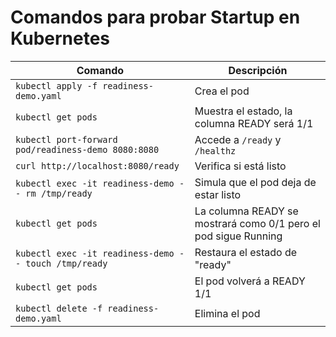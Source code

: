 # Comandos para probar Startup en Kubernetes

| Comando                                                        | Descripción                                         |
|---------------------------------------------------------------|-----------------------------------------------------|
| `kubectl apply -f readiness-demo.yaml`                        | Crea el pod                                         |
| `kubectl get pods`                                            | Muestra el estado, la columna READY será 1/1        |
| `kubectl port-forward pod/readiness-demo 8080:8080`           | Accede a `/ready` y `/healthz`                      |
| `curl http://localhost:8080/ready`                            | Verifica si está listo                              |
| `kubectl exec -it readiness-demo -- rm /tmp/ready`            | Simula que el pod deja de estar listo               |
| `kubectl get pods`                                            | La columna READY se mostrará como 0/1 pero el pod sigue Running |
| `kubectl exec -it readiness-demo -- touch /tmp/ready`         | Restaura el estado de "ready"                       |
| `kubectl get pods`                                            | El pod volverá a READY 1/1                          |
| `kubectl delete -f readiness-demo.yaml`                       | Elimina el pod                                      |